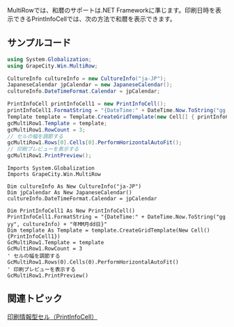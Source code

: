 MultiRowでは、和暦のサポートは.NET Frameworkに準じます。印刷日時を表示できるPrintInfoCellでは、次の方法で和暦を表示できます。

## サンプルコード

```csharp
using System.Globalization;
using GrapeCity.Win.MultiRow;

CultureInfo cultureInfo = new CultureInfo("ja-JP");
JapaneseCalendar jpCalendar = new JapaneseCalendar();
cultureInfo.DateTimeFormat.Calendar = jpCalendar;

PrintInfoCell printInfoCell1 = new PrintInfoCell();
printInfoCell1.FormatString = "{DateTime:" + DateTime.Now.ToString("gg yy", cultureInfo) + "年MM月dd日}";
Template template = Template.CreateGridTemplate(new Cell[] { printInfoCell1 });
gcMultiRow1.Template = template;
gcMultiRow1.RowCount = 3;
// セルの幅を調節する
gcMultiRow1.Rows[0].Cells[0].PerformHorizontalAutoFit();
// 印刷プレビューを表示する
gcMultiRow1.PrintPreview();
```

```vbnet
Imports System.Globalization
Imports GrapeCity.Win.MultiRow

Dim cultureInfo As New CultureInfo("ja-JP")
Dim jpCalendar As New JapaneseCalendar()
cultureInfo.DateTimeFormat.Calendar = jpCalendar

Dim PrintInfoCell1 As New PrintInfoCell()
PrintInfoCell1.FormatString = "{DateTime:" + DateTime.Now.ToString("gg yy", cultureInfo) + "年MM月dd日}"
Dim template As Template = template.CreateGridTemplate(New Cell() {PrintInfoCell1})
GcMultiRow1.Template = template
GcMultiRow1.RowCount = 3
' セルの幅を調節する
GcMultiRow1.Rows(0).Cells(0).PerformHorizontalAutoFit()
' 印刷プレビューを表示する
GcMultiRow1.PrintPreview()
```

## 関連トピック

[印刷情報型セル（PrintInfoCell）](gcdocsite__documentlink?toc-item-id=0e9c616e-8b76-4c9a-96e6-65b60c4d2b35)
